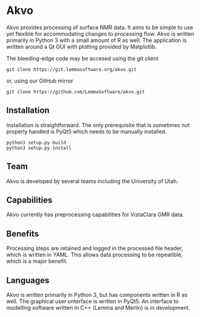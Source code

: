 # Akvo 
 Akvo provides processing of surface NMR data. It aims to be simple to use yet flexible for accommodating changes to processing flow. Akvo is written primarily in Python 3 with a small amount of R as well. The application is written around a Qt GUI with plotting provided by Matplotlib.

The bleeding-edge code may be accesed using the git client 
```
git clone https://git.lemmasoftware.org/akvo.git  
```
or, using our GitHub mirror 
```
git clone https://github.com/LemmaSoftware/akvo.git  
```

## Installation 
Installation is straightforward. The only prerequisite that is sometimes not properly handled is PyQt5 which needs to be manually installed. 

```
python3 setup.py build 
python3 setup.py install
```

## Team 
Akvo is developed by several teams including the University of Utah.

## Capabilities 
Akvo currently has preprocessing capabilities for VistaClara GMR data. 

## Benefits 
Processing steps are retained and logged in the processed file header, which is written in YAML. 
This allows data processing to be repeatible, which is a major benefit. 

## Languages
Akvo is written primarily in Python 3, but has components written in R as well. The graphical user unterface is written in PyQt5.  An interface to modelling software written in C++ (Lemma and Merlin) is in development. 
